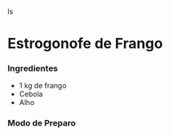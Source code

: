 

ls



# Estrogonofe de Frango 

### Ingredientes

- 1 kg de frango
- Cebola
- Alho

### Modo de Preparo

